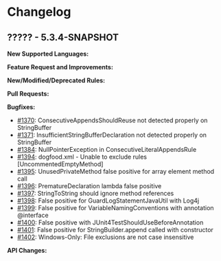 # Changelog

## ????? - 5.3.4-SNAPSHOT

**New Supported Languages:**

**Feature Request and Improvements:**

**New/Modified/Deprecated Rules:**

**Pull Requests:**

**Bugfixes:**

*   [#1370](https://sourceforge.net/p/pmd/bugs/1370/): ConsecutiveAppendsShouldReuse not detected properly on StringBuffer
*   [#1371](https://sourceforge.net/p/pmd/bugs/1371/): InsufficientStringBufferDeclaration not detected properly on StringBuffer
*   [#1384](https://sourceforge.net/p/pmd/bugs/1384/): NullPointerException in ConsecutiveLiteralAppendsRule
*   [#1394](https://sourceforge.net/p/pmd/bugs/1394/): dogfood.xml - Unable to exclude rules [UncommentedEmptyMethod]
*   [#1395](https://sourceforge.net/p/pmd/bugs/1395/): UnusedPrivateMethod false positive for array element method call
*   [#1396](https://sourceforge.net/p/pmd/bugs/1396/): PrematureDeclaration lambda false positive
*   [#1397](https://sourceforge.net/p/pmd/bugs/1397/): StringToString should ignore method references
*   [#1398](https://sourceforge.net/p/pmd/bugs/1398/): False positive for GuardLogStatementJavaUtil with Log4j
*   [#1399](https://sourceforge.net/p/pmd/bugs/1399/): False positive for VariableNamingConventions with annotation @interface
*   [#1400](https://sourceforge.net/p/pmd/bugs/1400/): False positive with JUnit4TestShouldUseBeforeAnnotation
*   [#1401](https://sourceforge.net/p/pmd/bugs/1401/): False positive for StringBuilder.append called with constructor
*   [#1402](https://sourceforge.net/p/pmd/bugs/1402/): Windows-Only: File exclusions are not case insensitive

**API Changes:**
